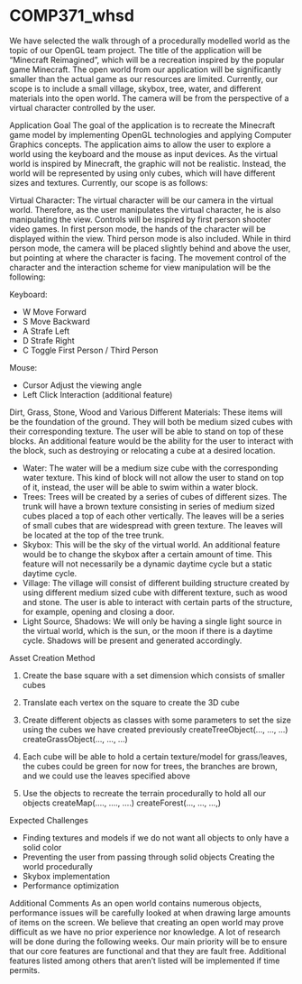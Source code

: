 # COMP371_whsd

We have selected the walk through of a procedurally modelled world as the topic of our OpenGL team project. The title of the application will be “Minecraft Reimagined”, which will be a recreation inspired by the popular game Minecraft. The open world from our application will be significantly smaller than the actual game as our resources are limited. Currently, our scope is to include a small village, skybox, tree, water, and different materials into the open world. The camera will be from the perspective of a virtual character controlled by the user.

Application Goal
The goal of the application is to recreate the Minecraft game model by implementing OpenGL technologies and applying Computer Graphics concepts. The application aims to allow the user to explore a world using the keyboard and the mouse as input devices. As the virtual world is inspired by Minecraft, the graphic will not be realistic. Instead, the world will be represented by using only cubes, which will have different sizes and textures. Currently, our scope is as follows:

Virtual Character: The virtual character will be our camera in the virtual world. Therefore, as the user manipulates the virtual character, he is also manipulating the view. Controls will be inspired by first person shooter video games. In first person mode, the hands of the character will be displayed within the view. Third person mode is also included. While in third person mode, the camera will be placed slightly behind and above the user, but pointing at where the character is facing. The movement control of the character and the interaction scheme for view manipulation will be the following:

Keyboard:
- W Move Forward
- S Move Backward
- A Strafe Left
- D Strafe Right
- C Toggle First Person / Third Person

Mouse:
- Cursor Adjust the viewing angle
- Left Click Interaction (additional feature)

Dirt, Grass, Stone, Wood and Various Different Materials: These items will be the foundation of the
ground. They will both be medium sized cubes with their corresponding texture. The user will be able to
stand on top of these blocks. An additional feature would be the ability for the user to interact with the
block, such as destroying or relocating a cube at a desired location.
- Water: The water will be a medium size cube with the corresponding water texture. This kind of block will not allow the user to stand on top of it, instead, the user will be able to swim within a water block.
- Trees: Trees will be created by a series of cubes of different sizes. The trunk will have a brown texture consisting in series of medium sized cubes placed a top of each other vertically. The leaves will be a series of small cubes that are widespread with green texture. The leaves will be located at the top of the tree trunk.
- Skybox: This will be the sky of the virtual world. An additional feature would be to change the skybox after a certain amount of time. This feature will not necessarily be a dynamic daytime cycle but a static daytime cycle. 
- Village: The village will consist of different building structure created by using different medium sized cube with different texture, such as wood and stone. The user is able to interact with certain parts of the structure, for example, opening and closing a door. 
- Light Source, Shadows: We will only be having a single light source in the virtual world, which is the sun, or the moon if there is a daytime cycle. Shadows will be present and generated accordingly.

Asset Creation Method
1) Create the base square with a set dimension which consists of smaller cubes

2) Translate each vertex on the square to create the 3D cube

3) Create different objects as classes with some parameters to set the size using the cubes we have created previously
createTreeObject(..., ..., ...)
createGrassObject(..., ..., ...)

4) Each cube will be able to hold a certain texture/model for grass/leaves, the cubes could be green for now for trees, the branches are brown, and we could use the leaves specified above

5) Use the objects to recreate the terrain procedurally to hold all our objects
createMap(...., …., ….)
createForest(..., ..., …,)

Expected Challenges
- Finding textures and models if we do not want all objects to only have a solid color 
- Preventing the user from passing through solid objects Creating the world procedurally
- Skybox implementation
- Performance optimization

Additional Comments
As an open world contains numerous objects, performance issues will be carefully looked at when drawing large amounts of items on the screen. We believe that creating an open world may prove difficult as we have no prior experience nor knowledge. A lot of research will be done during the following weeks. Our main priority will be to ensure that our core features are functional and that they are fault free. Additional features listed among others that aren’t listed will be implemented if time permits.

